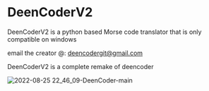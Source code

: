 # DeenCoderV2
DeenCoderV2 is a python based Morse code translator that is only compatible on windows

email the creator @: deencodergit@gmail.com

DeenCoderV2 is a complete remake of deencoder

![2022-08-25 22_46_09-DeenCoder-main](https://user-images.githubusercontent.com/63617447/186813026-5c0134b1-44fd-40b2-a484-104ecea0c017.png)
